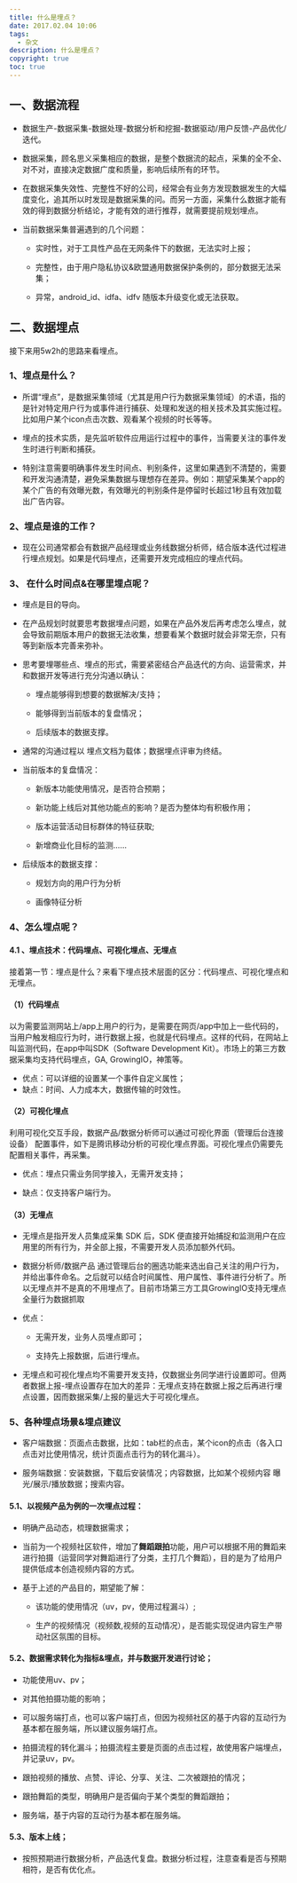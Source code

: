 ```yaml
---
title: 什么是埋点？
date: 2017.02.04 10:06
tags:
  - 杂文
description: 什么是埋点？
copyright: true
toc: true
---
```


## 一、数据流程

- 数据生产-数据采集-数据处理-数据分析和挖掘-数据驱动/用户反馈-产品优化/迭代。

- 数据采集，顾名思义采集相应的数据，是整个数据流的起点，采集的全不全、对不对，直接决定数据广度和质量，影响后续所有的环节。

- 在数据采集失效性、完整性不好的公司，经常会有业务方发现数据发生的大幅度变化，追其所以时发现是数据采集的问。而另一方面，采集什么数据才能有效的得到数据分析结论，才能有效的进行推荐，就需要提前规划埋点。

- 当前数据采集普遍遇到的几个问题：

  - 实时性，对于工具性产品在无网条件下的数据，无法实时上报；

  - 完整性，由于用户隐私协议&欧盟通用数据保护条例的，部分数据无法采集；

  - 异常，android_id、idfa、idfv 随版本升级变化或无法获取。

## 二、数据埋点

接下来用5w2h的思路来看埋点。

### 1、埋点是什么？

- 所谓“埋点”，是数据采集领域（尤其是用户行为数据采集领域）的术语，指的是针对特定用户行为或事件进行捕获、处理和发送的相关技术及其实施过程。比如用户某个icon点击次数、观看某个视频的时长等等。

- 埋点的技术实质，是先监听软件应用运行过程中的事件，当需要关注的事件发生时进行判断和捕获。

- 特别注意需要明确事件发生时间点、判别条件，这里如果遇到不清楚的，需要和开发沟通清楚，避免采集数据与理想存在差异。例如：期望采集某个app的某个广告的有效曝光数，有效曝光的判别条件是停留时长超过1秒且有效加载出广告内容。

### 2、埋点是谁的工作？

- 现在公司通常都会有数据产品经理或业务线数据分析师，结合版本迭代过程进行埋点规划。如果是代码埋点，还需要开发完成相应的埋点代码。

### 3、 在什么时间点&在哪里埋点呢？

- 埋点是目的导向。

- 在产品规划时就要思考数据埋点问题，如果在产品外发后再考虑怎么埋点，就会导致前期版本用户的数据无法收集，想要看某个数据时就会非常无奈，只有等到新版本完善来弥补。

- 思考要埋哪些点、埋点的形式，需要紧密结合产品迭代的方向、运营需求，并和数据开发等进行充分沟通以确认：

  - 埋点能够得到想要的数据解决/支持；

  - 能够得到当前版本的复盘情况；

  - 后续版本的数据支撑。

- 通常的沟通过程以 埋点文档为载体；数据埋点评审为终结。

- 当前版本的复盘情况：

  - 新版本功能使用情况，是否符合预期；

  - 新功能上线后对其他功能点的影响？是否为整体均有积极作用；

  - 版本运营活动目标群体的特征获取;

  - 新增商业化目标的监测……

- 后续版本的数据支撑：

  - 规划方向的用户行为分析

  - 画像特征分析

### 4、怎么埋点呢？

#### 4.1 、埋点技术：代码埋点、可视化埋点、无埋点

接着第一节：埋点是什么？来看下埋点技术层面的区分：代码埋点、可视化埋点和无埋点。

#### （1）代码埋点

​		以为需要监测网站上/app上用户的行为，是需要在网页/app中加上一些代码的，当用户触发相应行为时，进行数据上报，也就是代码埋点。这样的代码，在网站上叫监测代码，在app中叫SDK（Software Development Kit）。市场上的第三方数据采集均支持代码埋点，GA, GrowingIO，神策等。

- 优点：可以详细的设置某一个事件自定义属性；
- 缺点：时间、人力成本大，数据传输的时效性。

#### （2）可视化埋点

​		利用可视化交互手段，数据产品/数据分析师可以通过可视化界面（管理后台连接设备） 配置事件，如下是腾讯移动分析的可视化埋点界面。可视化埋点仍需要先配置相关事件，再采集。

- 优点：埋点只需业务同学接入，无需开发支持；

- 缺点：仅支持客户端行为。

#### （3）无埋点

- 无埋点是指开发人员集成采集 SDK 后，SDK 便直接开始捕捉和监测用户在应用里的所有行为，并全部上报，不需要开发人员添加额外代码。

- 数据分析师/数据产品 通过管理后台的圈选功能来选出自己关注的用户行为，并给出事件命名。之后就可以结合时间属性、用户属性、事件进行分析了。所以无埋点并不是真的不用埋点了。目前市场第三方工具GrowingIO支持无埋点全量行为数据抓取

- 优点：

  - 无需开发，业务人员埋点即可；

  - 支持先上报数据，后进行埋点。

- 无埋点和可视化埋点均不需要开发支持，仅数据业务同学进行设置即可。但两者数据上报-埋点设置存在加大的差异：无埋点支持在数据上报之后再进行埋点设置，因而数据采集/上报的量远大于可视化埋点。

### 5、各种埋点场景&埋点建议

- 客户端数据：页面点击数据，比如：tab栏的点击，某个icon的点击（各入口点击对比使用情况，统计页面点击行为的转化漏斗）。

- 服务端数据：安装数据，下载后安装情况；内容数据，比如某个视频内容 曝光/展示/播放数据；搜索内容。

#### 5.1、以视频产品为例的一次埋点过程：

- 明确产品动态，梳理数据需求；

- 当前为一个视频社区软件，增加了**舞蹈跟拍**功能，用户可以根据不用的舞蹈来进行拍摄（运营同学对舞蹈进行了分类，主打几个舞蹈），目的是为了给用户提供低成本创造视频内容的方式。

- 基于上述的产品目的，期望能了解：

  - 该功能的使用情况（uv，pv，使用过程漏斗）;

  - 生产的视频情况（视频数,视频的互动情况），是否能实现促进内容生产带动社区氛围的目标。

#### 5.2、数据需求转化为指标&埋点，并与数据开发进行讨论；

- 功能使用uv、pv；
- 对其他拍摄功能的影响；

- 可以服务端打点，也可以客户端打点，但因为视频社区的基于内容的互动行为基本都在服务端，所以建议服务端打点。

- 拍摄流程的转化漏斗；拍摄流程主要是页面的点击过程，故使用客户端埋点，并记录uv，pv。

- 跟拍视频的播放、点赞、评论、分享、关注、二次被跟拍的情况；

- 跟拍舞蹈的类型，明确用户是否偏向于某个类型的舞蹈跟拍；

- 服务端，基于内容的互动行为基本都在服务端。

#### 5.3、版本上线；

- 按照预期进行数据分析，产品迭代复盘。数据分析过程，注意查看是否与预期相符，是否有优化点。